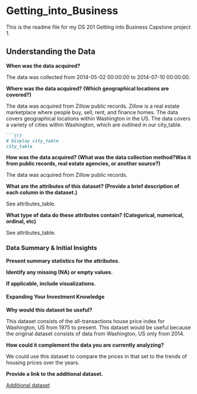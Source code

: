 # Getting_into_Business

This is the readme file for my DS 201 Getting into Business Capstone project 1. 

## Understanding the Data

**When was the data acquired?**

The data was collected from 2014-05-02 00:00:00 to 2014-07-10 00:00:00. 

**Where was the data acquired? (Which geographical locations are covered?)**

The data was acquired from Zillow public records. Zillow is a real estate marketplace where people buy, sell, rent, and finance homes. The data covers geographical locations within Washington in the US. 
The data covers a variety of cities within Washington, which are outlined in our city_table. 

```markdown
```{r}
# Display city_table 
city_table 
```

**How was the data acquired? (What was the data collection method?Was it from public records, real estate agencies, or another source?)**

The data was acquired from Zillow public records. 

**What are the attributes of this dataset? (Provide a brief description of each column in the dataset.)**

See attributes_table. 

**What type of data do these attributes contain? (Categorical, numerical, ordinal, etc)**

See attributes_table. 

### Data Summary & Initial Insights 

**Present summary statistics for the attributes.**

**Identify any missing (NA) or empty values.** 

**If applicable, include visualizations.**

#### Expanding Your Investment Knowledge

**Why would this dataset be useful?**

This dataset consists of the all-transactions house price index for Washington, US from 1975 to present. 
This dataset would be useful because the original dataset consists of data from Washington, US only from 2014. 

**How could it complement the data you are currently analyzing?**

We could use this dataset to compare the prices in that set to the trends of housing prices over the years.

**Provide a link to the additional dataset.**

[Additional dataset](https://fred.stlouisfed.org/series/WASTHPI)